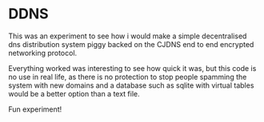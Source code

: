 # DDNS

This was an experiment to see how i would make a simple decentralised dns distribution system piggy backed on the CJDNS end to end encrypted networking protocol.  

Everything worked was interesting to see how quick it was, but this code is no use in real life, as there is no protection to stop people spamming the system with new domains and a database such as sqlite with virtual tables would be a better option than a text file.  

Fun experiment!  
